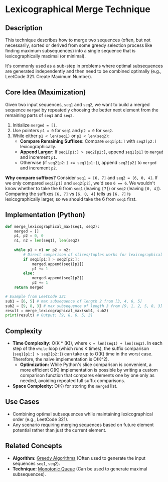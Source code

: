 # Lexicographical Merge Technique

## Description

This technique describes how to merge two sequences (often, but not necessarily, sorted or derived from some greedy selection process like finding maximum subsequences) into a single sequence that is lexicographically maximal (or minimal).

It's commonly used as a sub-step in problems where optimal subsequences are generated independently and then need to be combined optimally (e.g., LeetCode 321. Create Maximum Number).

## Core Idea (Maximization)

Given two input sequences, `seq1` and `seq2`, we want to build a merged sequence `merged` by repeatedly choosing the better next element from the remaining parts of `seq1` and `seq2`.

1.  Initialize `merged = []`.
2.  Use pointers `p1 = 0` for `seq1` and `p2 = 0` for `seq2`.
3.  While either `p1 < len(seq1)` or `p2 < len(seq2)`:
    *   **Compare Remaining Suffixes:** Compare `seq1[p1:]` with `seq2[p2:]` lexicographically.
    *   **Append Larger:** If `seq1[p1:] > seq2[p2:]`, append `seq1[p1]` to `merged` and increment `p1`.
    *   Otherwise (if `seq2[p2:] >= seq1[p1:]`), append `seq2[p2]` to `merged` and increment `p2`.

**Why compare suffixes?** Consider `seq1 = [6, 7]` and `seq2 = [6, 0, 4]`. If we only compared `seq1[p1]` and `seq2[p2]`, we'd see `6 == 6`. We wouldn't know whether to take the 6 from `seq1` (leaving `[7]`) or `seq2` (leaving `[0, 4]`). Comparing the suffixes `[6, 7]` vs `[6, 0, 4]` tells us `[6, 7]` is lexicographically larger, so we should take the 6 from `seq1` first.

## Implementation (Python)

```python
def merge_lexicographical_max(seq1, seq2):
    merged = []
    p1, p2 = 0, 0
    n1, n2 = len(seq1), len(seq2)
    
    while p1 < n1 or p2 < n2:
        # Direct comparison of slices/tuples works for lexicographical order
        if seq1[p1:] > seq2[p2:]:
            merged.append(seq1[p1])
            p1 += 1
        else:
            merged.append(seq2[p2])
            p2 += 1
    return merged

# Example from LeetCode 321
sub1 = [6, 5] # max subsequence of length 2 from [3, 4, 6, 5]
sub2 = [9, 8, 3] # max subsequence of length 3 from [9, 1, 2, 5, 8, 3]
result = merge_lexicographical_max(sub1, sub2)
print(result) # Output: [9, 8, 6, 5, 3]
```

## Complexity

*   **Time Complexity:** O(K * (K)), where `K = len(seq1) + len(seq2)`. In each step of the `while` loop (which runs K times), the suffix comparison (`seq1[p1:] > seq2[p2:]`) can take up to O(K) time in the worst case. Therefore, the naive implementation is O(K^2).
    *   **Optimization:** While Python's slice comparison is convenient, a more efficient O(K) implementation is possible by writing a custom comparison function that compares elements one by one only as needed, avoiding repeated full suffix comparisons.
*   **Space Complexity:** O(K) for storing the `merged` list.

## Use Cases

*   Combining optimal subsequences while maintaining lexicographical order (e.g., LeetCode 321).
*   Any scenario requiring merging sequences based on future element potential rather than just the current element.

## Related Concepts

*   **Algorithm:** [Greedy Algorithms](../../algorithms/greedy/greedy.md) (Often used to generate the input sequences `seq1`, `seq2`).
*   **Technique:** [Monotonic Queue](./monotonic_queue.md) (Can be used to generate maximal subsequences). 